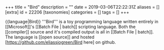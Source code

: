 +++
title = "Bird"
description = ""
date = 2019-03-06T22:22:31Z
aliases = []
[extra]
id = 22206
[taxonomies]
categories = []
tags = []
+++

{{language|Bird}}
'''Bird''' is a toy programming language written entirely in [[Microsoft]]'s [[Batch File | batch]] scripting language. Both the [[compiler]] source and it's compiled output is all in [[Batch File | batch]]. The language is [[open source]] and hosted [https://github.com/eliassjogreen/Bird here] on github.

